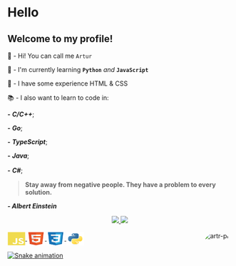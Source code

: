 # Hello
## Welcome to my profile!

👋 - Hi! You can call me `Artur`

📕 - I'm currently learning **`Python`** _and_ **`JavaScript`**

📌 - I have some experience HTML & CSS

📚 - I also want to learn to code in:

**-** **_C/C++_**;

**-** **_Go_**;

**-** **_TypeScript_**;

**-** **_Java_**;

**-** **_C#_**;
ㅤ
ㅤ
ㅤ
ㅤ
ㅤ
> **Stay away from negative people. They have a problem to every solution.**

**_- Albert Einstein_**

<div align="center">
  <a href="https://github.com/artrfs">
  <img height="180em" src="https://github-readme-stats.vercel.app/api?username=artrfs&show_icons=true&theme=dark&include_all_commits=true&count_private=true"/>
  <img height="180em" src="https://github-readme-stats.vercel.app/api/top-langs/?username=artrfs&layout=compact&langs_count=7&theme=dark"/>
</div>

<div style="display: inline_block"><br>
  <img align="center" alt="artr-JS" height="30" width="40" src="https://raw.githubusercontent.com/devicons/devicon/master/icons/javascript/javascript-plain.svg">
  <img align="center" alt="artr-HTML" height="30" width="40" src="https://raw.githubusercontent.com/devicons/devicon/master/icons/html5/html5-original.svg">
  <img align="center" alt="artr-CSS" height="30" width="40" src="https://raw.githubusercontent.com/devicons/devicon/master/icons/css3/css3-original.svg">
  <img align="center" alt="artr-Python" height="30" width="40" src="https://raw.githubusercontent.com/devicons/devicon/master/icons/python/python-original.svg">
  <img align="right" alt="artr-pic" height="150" style="border-radius:50px;" src="https://cdn.discordapp.com/attachments/778379388093202473/912499401283469332/71990761.gif">
</div>
  
  ![Snake animation](https://github.com/artrfs/artrfs/blob/output/github-contribution-grid-snake.svg)
